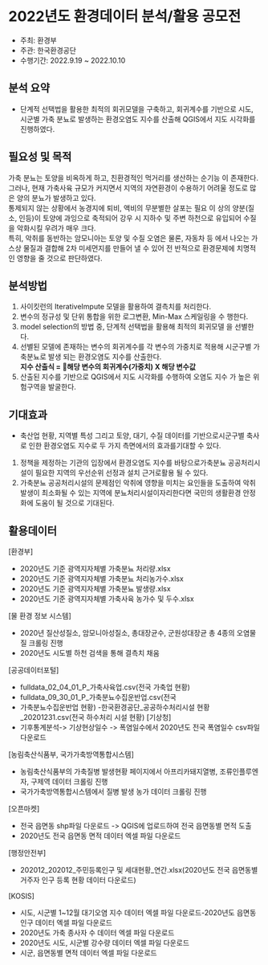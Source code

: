 # 2022년도 환경데이터 분석/활용 공모전
- 주최: 환경부 
- 주관: 한국환경공단 
- 수행기간: 2022.9.19 ~ 2022.10.10

## 분석 요약
- 단계적 선택법을 활용한 최적의 회귀모델을 구축하고, 회귀계수를 기반으로 시도, 시군별 가축 분뇨로 발생하는 환경오염도 지수를 산출해
QGIS에서 지도 시각화를 진행하였다. 

## 필요성 및 목적
가축 분뇨는 토양을 비옥하게 하고, 친환경적인 먹거리를 생산하는 순기능
이 존재한다.그러나, 현재 가축사육 규모가 커지면서 지역의 자연환경이
수용하기 어려울 정도로 많은 양의 분뇨가 발생하고 있다. \
통제되지 않는 상황에서 농경지에 퇴비, 액비의 무분별한 살포는 필요 이
상의 양분(질소, 인등)이 토양에 과잉으로 축적되어 강우 시 지하수 및 주변
하천으로 유입되어 수질을 악화시킬 우려가 매우 크다. \
특히, 악취를 동반하는 암모니아는 토양 및 수질 오염은 물론, 자동차 등
에서 나오는 가스상 물질과 결합해 2차 미세먼지를 만들어 낼 수 있어 전
반적으로 환경문제에 치명적인 영향을 줄 것으로 판단하였다.

## 분석방법
1. 사이킷런의 IterativeImpute 모델을 활용하여 결측치를 처리한다. 
2. 변수의 정규성 및 단위 통합을 위한 로그변환, Min-Max 스케일링을 수
행한다. 
3. model selection의 방법 중, 단계적 선택법을 활용해 최적의 회귀모델
을 선별한다. 
4. 선별된 모델에 존재하는 변수의 회귀계수를 각 변수의 가중치로 적용해
시군구별 가축분뇨로 발생 되는 환경오염도 지수를 산출한다. \
   **지수 산출식 = 해당 변수의 회귀계수(가중치) X 해당 변수값**
5. 산출된 지수를 기반으로 QGIS에서 지도 시각화를 수행하여 오염도 지수
가 높은 위험구역을 발굴한다. 

## 기대효과
- 축산업 현황, 지역별 특성 그리고 토양, 대기, 수질 데이터를 기반으로시군구별 축사로 인한 환경오염도 지수로 두 가지 측면에서의 효과를기대할 수 있다.
1. 정책을 제정하는 기관의 입장에서 환경오염도 지수를 바탕으로가축분뇨 공공처리시설이 필요한 지역의 우선순위 선정과 설치 근거로활용 될 수 있다.
2. 가축분뇨 공공처리시설의 문제점인 악취에 영향을 미치는 요인들을 도출하여 악취발생이 최소화될 수 있는 지역에 분뇨처리시설이자리한다면 국민의 생활환경 안정화에 도움이 될 것으로 기대된다.

## 활용데이터
[환경부]
- 2020년도 기준 광역지자체별 가축분뇨 처리량.xlsx
- 2020년도 기준 광역지자체별 가축분뇨 처리농가수.xlsx
- 2020년도 기준 광역지자체별 가축분뇨 발생량.xlsx
- 2020년도 기준 광역지자체별 가축사육 농가수 및 두수.xlsx

[물 환경 정보 시스템]
- 2020년 질산성질소, 암모니아성질소, 총대장균수, 군원성대장균 총 4종의 오염물질 크롤링 진행
- 2020년도 시도별 하천 검색을 통해 결측치 채움 

[공공데이터포털]
- fulldata_02_04_01_P_가축사육업.csv(전국 가축업 현황)
- fulldata_09_30_01_P_가축분뇨수집운반업.csv(전국
- 가축분뇨수집운반업 현황) -한국환경공단_공공하수처리시설 현황_20201231.csv(전국
하수처리 시설 현황)
[기상청]
- 기후통계분석-> 기상현상일수 -> 폭염일수에서 2020년도 전국
폭염일수 csv파일 다운로드 

[농림축산식품부, 국가가축방역통합시스템]
- 농림축산식품부의 가축질병 발생현황 페이지에서
아프리카돼지열병, 조류인플루엔자, 구제역 데이터 크롤링 진행
- 국가가축방역통합시스템에서 질병 발생 농가 데이터 크롤링 진행

[오픈마켓]
- 전국 읍면동 shp파일 다운로드 -> QGIS에 업로드하여 전국
읍면동별 면적 도출
- 2020년도 전국 읍면동 면적 데이터 엑셀 파일 다운로드

[행정안전부]
- 202012_202012_주민등록인구 및 세대현황_연간.xlsx(2020년도
전국 읍면동별 거주자 인구 등록 현황 데이터 다운로드)

[KOSIS]
- 시도, 시군별 1~12월 대기오염 지수 데이터 엑셀 파일 다운로드-2020년도 읍면동 인구 데이터 엑셀 파일 다운로드
- 2020년도 가축 종사자 수 데이터 엑셀 파일 다운로드
- 2020년도 시도, 시군별 강수량 데이터 엑셀 파일 다운로드
- 시군, 읍면동별 면적 데이터 엑셀 파일 다운로드
